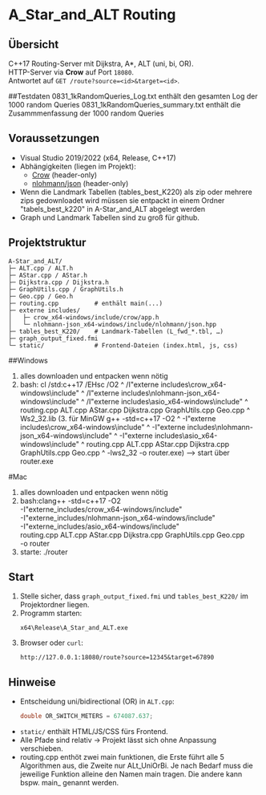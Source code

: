 # A_Star_and_ALT Routing

## Übersicht
C++17 Routing-Server mit Dijkstra, A*, ALT (uni, bi, OR).  
HTTP-Server via **Crow** auf Port `18080`.  
Antwortet auf `GET /route?source=<id>&target=<id>`.

##Testdaten
0831_1kRandomQueries_Log.txt enthält den gesamten Log der 1000 random Queries
0831_1kRandomQueries_summary.txt enthält die Zusammmenfassung der 1000 random Queries

## Voraussetzungen
- Visual Studio 2019/2022 (x64, Release, C++17)
- Abhängigkeiten (liegen im Projekt):
  - [Crow](https://github.com/CrowCpp/Crow) (header-only)
  - [nlohmann/json](https://github.com/nlohmann/json) (header-only)
- Wenn die Landmark Tabellen (tables_best_K220) als zip oder mehrere zips gedownloadet wird müssen sie entpackt in einem Ordner "tabels_best_k220" in A-Star_and_ALT abgelegt werden
- Graph und Landmark Tabellen sind zu groß für github.

## Projektstruktur
```
A-Star_and_ALT/
├─ ALT.cpp / ALT.h
├─ AStar.cpp / AStar.h
├─ Dijkstra.cpp / Dijkstra.h
├─ GraphUtils.cpp / GraphUtils.h
├─ Geo.cpp / Geo.h
├─ routing.cpp          # enthält main(...)
├─ externe includes/
│   ├─ crow_x64-windows/include/crow/app.h
│   └─ nlohmann-json_x64-windows/include/nlohmann/json.hpp
├─ tables_best_K220/    # Landmark-Tabellen (L_fwd_*.tbl, …)
├─ graph_output_fixed.fmi
└─ static/              # Frontend-Dateien (index.html, js, css)
```

##Windows
1. alles downloaden und entpacken wenn nötig
2. bash: cl /std:c++17 /EHsc /O2 ^
  /I"externe includes\crow_x64-windows\include" ^
  /I"externe includes\nlohmann-json_x64-windows\include" ^
  /I"externe includes\asio_x64-windows\include" ^
  routing.cpp ALT.cpp AStar.cpp Dijkstra.cpp GraphUtils.cpp Geo.cpp ^
  Ws2_32.lib
(3. für MinGW g++ -std=c++17 -O2 ^
  -I"externe includes\crow_x64-windows\include" ^
  -I"externe includes\nlohmann-json_x64-windows\include" ^
  -I"externe includes\asio_x64-windows\include" ^
  routing.cpp ALT.cpp AStar.cpp Dijkstra.cpp GraphUtils.cpp Geo.cpp ^
  -lws2_32 -o router.exe) --> start über router.exe


#Mac
1. alles downloaden und entpacken wenn nötig
2. bash:clang++ -std=c++17 -O2 \
  -I"externe_includes/crow_x64-windows/include" \
  -I"externe_includes/nlohmann-json_x64-windows/include" \
  -I"externe_includes/asio_x64-windows/include" \
  routing.cpp ALT.cpp AStar.cpp Dijkstra.cpp GraphUtils.cpp Geo.cpp \
  -o router
3. starte: ./router


## Start
1. Stelle sicher, dass `graph_output_fixed.fmi` und `tables_best_K220/` im Projektordner liegen.  
2. Programm starten:
   ```
   x64\Release\A_Star_and_ALT.exe
   ```
3. Browser oder `curl`:
   ```
   http://127.0.0.1:18080/route?source=12345&target=67890
   ```

## Hinweise
- Entscheidung uni/bidirectional (OR) in `ALT.cpp`:
  ```cpp
  double OR_SWITCH_METERS = 674087.637;
  ```
- `static/` enthält HTML/JS/CSS fürs Frontend.  
- Alle Pfade sind relativ → Projekt lässt sich ohne Anpassung verschieben.
- routing.cpp enthöt zwei main funktionen, die Erste führt alle 5 Algorithmen aus, die Zweite nur ALt_UniOrBi. Je nach Bedarf muss die jeweilige Funktion alleine den Namen main tragen. Die andere kann bspw. main_ genannt werden.
